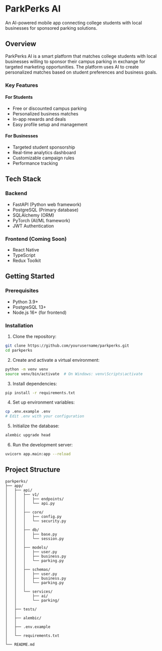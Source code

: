 # ParkPerks AI

An AI-powered mobile app connecting college students with local businesses for sponsored parking solutions.

## Overview

ParkPerks AI is a smart platform that matches college students with local businesses willing to sponsor their campus parking in exchange for targeted marketing opportunities. The platform uses AI to create personalized matches based on student preferences and business goals.

### Key Features

#### For Students
- Free or discounted campus parking
- Personalized business matches
- In-app rewards and deals
- Easy profile setup and management

#### For Businesses
- Targeted student sponsorship
- Real-time analytics dashboard
- Customizable campaign rules
- Performance tracking

## Tech Stack

### Backend
- FastAPI (Python web framework)
- PostgreSQL (Primary database)
- SQLAlchemy (ORM)
- PyTorch (AI/ML framework)
- JWT Authentication

### Frontend (Coming Soon)
- React Native
- TypeScript
- Redux Toolkit

## Getting Started

### Prerequisites
- Python 3.9+
- PostgreSQL 13+
- Node.js 16+ (for frontend)

### Installation

1. Clone the repository:
```bash
git clone https://github.com/yourusername/parkperks.git
cd parkperks
```

2. Create and activate a virtual environment:
```bash
python -m venv venv
source venv/bin/activate  # On Windows: venv\Scripts\activate
```

3. Install dependencies:
```bash
pip install -r requirements.txt
```

4. Set up environment variables:
```bash
cp .env.example .env
# Edit .env with your configuration
```

5. Initialize the database:
```bash
alembic upgrade head
```

6. Run the development server:
```bash
uvicorn app.main:app --reload
```

## Project Structure

```
parkperks/
├── app/
│   ├── api/
│   │   ├── v1/
│   │   │   ├── endpoints/
│   │   │   └── api.py
│   │   │
│   │   ├── core/
│   │   │   ├── config.py
│   │   │   └── security.py
│   │   │
│   │   ├── db/
│   │   │   ├── base.py
│   │   │   └── session.py
│   │   │
│   │   ├── models/
│   │   │   ├── user.py
│   │   │   ├── business.py
│   │   │   └── parking.py
│   │   │
│   │   ├── schemas/
│   │   │   ├── user.py
│   │   │   ├── business.py
│   │   │   └── parking.py
│   │   │
│   │   └── services/
│   │       ├── ai/
│   │       └── parking/
│   │
│   ├── tests/
│   │
│   ├── alembic/
│   │
│   ├── .env.example
│   │
│   └── requirements.txt
│
└── README.md 